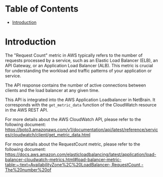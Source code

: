 # Table of Contents
- [Introduction](#introduction)


# Introduction <a name="introduction"></a>
The "Request Count" metric in AWS typically refers to the number of requests processed by a service, such as an Elastic Load Balancer (ELB), an API Gateway, or an Application Load Balancer (ALB). This metric is crucial for understanding the workload and traffic patterns of your application or service.

The API response contains the number of active connections between clients and the load balancer at any given time.

This API is integrated into the AWS Application Loadbalancer in NetBrain. It corresponds with the `get_metric_data` function of the CloudWatch resource in the AWS REST API.





For more details about the AWS CloudWatch API, please refer to the following document: https://boto3.amazonaws.com/v1/documentation/api/latest/reference/services/cloudwatch/client/get_metric_data.html

For more details about the RequestCount metric, please refer to the following document: https://docs.aws.amazon.com/elasticloadbalancing/latest/application/load-balancer-cloudwatch-metrics.html#load-balancer-metric-table:~:text=AvailabilityZone%2C%20LoadBalancer-,RequestCount,-The%20number%20of